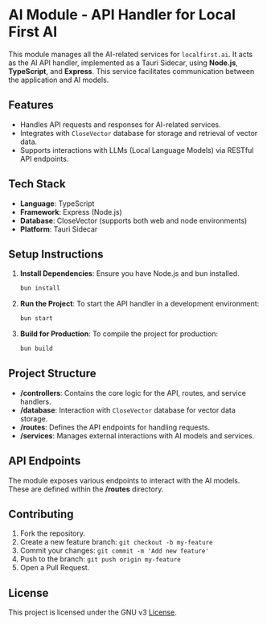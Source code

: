 # AI Module - API Handler for Local First AI

This module manages all the AI-related services for `localfirst.ai`. It acts as the AI API handler, implemented as a Tauri Sidecar, using **Node.js**, **TypeScript**, and **Express**. This service facilitates communication between the application and AI models.

## Features

- Handles API requests and responses for AI-related services.
- Integrates with `CloseVector` database for storage and retrieval of vector data.
- Supports interactions with LLMs (Local Language Models) via RESTful API endpoints.

## Tech Stack

- **Language**: TypeScript
- **Framework**: Express (Node.js)
- **Database**: CloseVector (supports both web and node environments)
- **Platform**: Tauri Sidecar

## Setup Instructions

1. **Install Dependencies**:
   Ensure you have Node.js and bun installed.

   ```bash
   bun install
   ```

2. **Run the Project**:
   To start the API handler in a development environment:

   ```bash
   bun start
   ```

3. **Build for Production**:
   To compile the project for production:

   ```bash
   bun build
   ```

## Project Structure

- **/controllers**: Contains the core logic for the API, routes, and service handlers.
- **/database**: Interaction with `CloseVector` database for vector data storage.
- **/routes**: Defines the API endpoints for handling requests.
- **/services**: Manages external interactions with AI models and services.

## API Endpoints

The module exposes various endpoints to interact with the AI models. These are defined within the **/routes** directory.

## Contributing

1. Fork the repository.
2. Create a new feature branch: `git checkout -b my-feature`
3. Commit your changes: `git commit -m 'Add new feature'`
4. Push to the branch: `git push origin my-feature`
5. Open a Pull Request.

## License

This project is licensed under the GNU v3 [License](../LICENSE).
